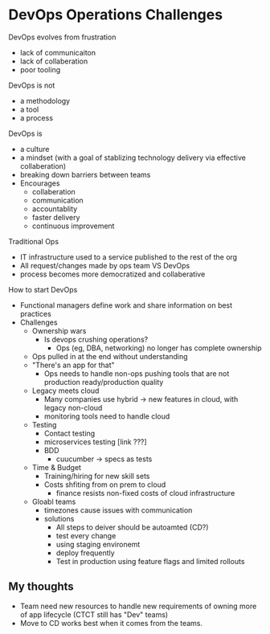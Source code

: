 DevOps Operations Challenges
============================
DevOps evolves from frustration

* lack of communicaiton
* lack of collaberation
* poor tooling

DevOps is not

* a methodology
* a tool
* a process

DevOps is

* a culture
* a mindset (with a goal of stablizing technology delivery via effective collaberation)
* breaking down barriers between teams
* Encourages
    * collaberation
    * communication
    * accountablity
    * faster delivery
    * continuous improvement

Traditional Ops

* IT infrastructure used to a service published to the rest of the org
* All request/changes made by ops team
VS
DevOps
* process becomes more democratized and collaberative

How to start DevOps

* Functional managers define work and share information on best practices 
* Challenges
    * Ownership wars
        * Is devops crushing operations?
            * Ops (eg, DBA, networking) no longer has complete ownership 
    * Ops pulled in at the end without understanding
    * "There's an app for that"
        * Ops needs to handle non-ops pushing tools that are not production ready/production quality
    * Legacy meets cloud
        * Many companies use hybrid -> new features in cloud, with legacy non-cloud 
        * monitoring tools need to handle cloud
    * Testing
        * Contact testing
        * microservices testing [link ???]
        * BDD
            * cuucumber ->  specs as tests
    * Time & Budget
        * Training/hiring for new skill sets
        * Costs shfiting from on prem to cloud
            * finance resists non-fixed costs of cloud infrastructure
    * Gloabl teams
        * timezones cause issues with communication
        * solutions 
            * All steps to deiver should be autoamted (CD?)
            * test every change
            * using staging environemt
            * deploy frequently
            * Test in production using feature flags and limited rollouts

My thoughts
-----------
* Team need new resources to handle new requirements of owning more of app lifecycle (CTCT still has "Dev" teams)
* Move to CD works best when it comes from the teams.
